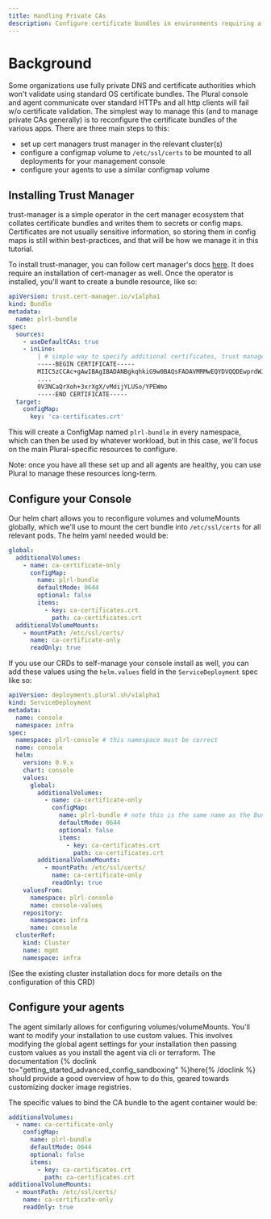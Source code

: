 ```yaml
---
title: Handling Private CAs
description: Configure certificate bundles in environments requiring a private CA
---
```


# Background

Some organizations use fully private DNS and certificate authorities which won't validate using standard OS certificate bundles. The Plural console and agent communicate over standard HTTPs and all http clients will fail w/o certificate validation. The simplest way to manage this (and to manage private CAs generally) is to reconfigure the certificate bundles of the various apps. There are three main steps to this:

- set up cert managers trust manager in the relevant cluster(s)
- configure a configmap volume to `/etc/ssl/certs` to be mounted to all deployments for your management console
- configure your agents to use a similar configmap volume

## Installing Trust Manager

trust-manager is a simple operator in the cert manager ecosystem that collates certificate bundles and writes them to secrets or config maps. Certificates are not usually sensitive information, so storing them in config maps is still within best-practices, and that will be how we manage it in this tutorial.

To install trust-manager, you can follow cert manager's docs [here](https://cert-manager.io/docs/trust/trust-manager/installation/). It does require an installation of cert-manager as well. Once the operator is installed, you'll want to create a bundle resource, like so:

```yaml
apiVersion: trust.cert-manager.io/v1alpha1
kind: Bundle
metadata:
  name: plrl-bundle
spec:
  sources:
    - useDefaultCAs: true
    - inLine:
        | # simple way to specify additional certificates, trust manager supports other sources too
        -----BEGIN CERTIFICATE-----
        MIIC5zCCAc+gAwIBAgIBADANBgkqhkiG9w0BAQsFADAVMRMwEQYDVQQDEwprdWJl
        ....
        0V3NCaQrXoh+3xrXgX/vMdijYLUSo/YPEWmo
        -----END CERTIFICATE-----
  target:
    configMap:
      key: 'ca-certificates.crt'
```

This will create a ConfigMap named `plrl-bundle` in every namespace, which can then be used by whatever workload, but in this case, we'll focus on the main Plural-specific resources to configure.

Note: once you have all these set up and all agents are healthy, you can use Plural to manage these resources long-term.

## Configure your Console

Our helm chart allows you to reconfigure volumes and volumeMounts globally, which we'll use to mount the cert bundle into `/etc/ssl/certs` for all relevant pods. The helm yaml needed would be:

```yaml
global:
  additionalVolumes:
    - name: ca-certificate-only
      configMap:
        name: plrl-bundle
        defaultMode: 0644
        optional: false
        items:
          - key: ca-certificates.crt
            path: ca-certificates.crt
  additionalVolumeMounts:
    - mountPath: /etc/ssl/certs/
      name: ca-certificate-only
      readOnly: true
```

If you use our CRDs to self-manage your console install as well, you can add these values using the `helm.values` field in the `ServiceDeployment` spec like so:

```yaml
apiVersion: deployments.plural.sh/v1alpha1
kind: ServiceDeployment
metadata:
  name: console
  namespace: infra
spec:
  namespace: plrl-console # this namespace must be correct
  name: console
  helm:
    version: 0.9.x
    chart: console
    values:
      global:
        additionalVolumes:
          - name: ca-certificate-only
            configMap:
              name: plrl-bundle # note this is the same name as the Bundle defined above
              defaultMode: 0644
              optional: false
              items:
                - key: ca-certificates.crt
                  path: ca-certificates.crt
        additionalVolumeMounts:
          - mountPath: /etc/ssl/certs/
            name: ca-certificate-only
            readOnly: true
    valuesFrom:
      namespace: plrl-console
      name: console-values
    repository:
      namespace: infra
      name: console
  clusterRef:
    kind: Cluster
    name: mgmt
    namespace: infra
```

(See the existing cluster installation docs for more details on the configuration of this CRD)

## Configure your agents

The agent similarly allows for configuring volumes/volumeMounts. You'll want to modify your installation to use custom values. This involves modifying the global agent settings for your installation then passing custom values as you install the agent via cli or terraform. The documentation {% doclink to="getting_started_advanced_config_sandboxing" %}here{% /doclink %} should provide a good overview of how to do this, geared towards customizing docker image registries.

The specific values to bind the CA bundle to the agent container would be:

```yaml
additionalVolumes:
  - name: ca-certificate-only
    configMap:
      name: plrl-bundle
      defaultMode: 0644
      optional: false
      items:
        - key: ca-certificates.crt
          path: ca-certificates.crt
additionalVolumeMounts:
  - mountPath: /etc/ssl/certs/
    name: ca-certificate-only
    readOnly: true
```
